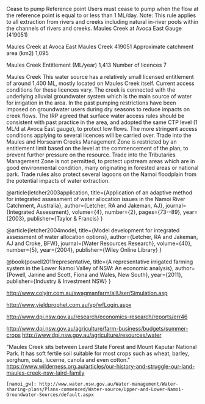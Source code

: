 Cease to pump
Reference point
Users must cease to pump when the flow at the reference point is equal to or
less than 1 ML/day.
Note: This rule applies to all extraction from rivers and creeks including natural
in-river pools within the channels of rivers and creeks.
Maules Creek at Avoca East Gauge (419051)

Maules Creek at Avoca East Maules Creek 
419051 
Approximate catchment area (km2) 1,095

Maules Creek
Entitlement (ML/year) 1,413
Number of licences 7

Maules Creek
This water source has a relatively small licensed entitlement of around 1,400 ML, mostly located on Maules Creek itself. Current access conditions for these licences vary. The creek is connected with the underlying alluvial groundwater system which is the main source of water for irrigation in the area. In the past pumping restrictions have been imposed on groundwater users during dry seasons to reduce impacts on creek flows. The IRP agreed that surface water access rules should be consistent with past practice in the area, and adopted the same CTP level (1 ML/d at Avoca East gauge), to protect low flows. The more stringent access conditions applying to several licences will be carried over. Trade into the Maules and Horsearm Creeks Management Zone is restricted by an entitlement limit based on the level at the commencement of the plan, to prevent further pressure on the resource. Trade into the Tributaries Management Zone is not permitted, to protect upstream areas which are in good environmental condition, many originating in forested areas or national park. Trade rules also protect several lagoons on the Namoi floodplain from the potential impacts of water extraction.


@article{letcher2003application,
  title={Application of an adaptive method for integrated assessment of water allocation issues in the Namoi River Catchment, Australia},
  author={Letcher, RA and Jakeman, AJ},
  journal={Integrated Assessment},
  volume={4},
  number={2},
  pages={73--89},
  year={2003},
  publisher={Taylor \& Francis}
}

@article{letcher2004model,
  title={Model development for integrated assessment of water allocation options},
  author={Letcher, RA and Jakeman, AJ and Croke, BFW},
  journal={Water Resources Research},
  volume={40},
  number={5},
  year={2004},
  publisher={Wiley Online Library}
}

@book{powell2011representative,
  title={A representative irrigated farming system in the Lower Namoi Valley of NSW: An economic analysis},
  author={Powell, Janine and Scott, Fiona and Wales, New South},
  year={2011},
  publisher={Industry \& Investment NSW}
}



http://www.colyirr.com.au/swagmanfarm/allUser/Simulation.asp

http://www.yieldprophet.com.au/yp/wfLogin.aspx



http://www.dpi.nsw.gov.au/research/economics-research/reports/err46

http://www.dpi.nsw.gov.au/agriculture/farm-business/budgets/summer-crops
http://www.dpi.nsw.gov.au/agriculture/resources/water

"Maules Creek sits between Leard State Forest and Mount Kaputar National Park. It has soft fertile soil suitable for most crops such as wheat, barley, sorghum, oats, lucerne, canola and even cotton."
https://www.wilderness.org.au/articles/our-history-and-struggle-our-land-maules-creek-nsw-laird-family


  [water_plans]: http://www.water.nsw.gov.au/Water-management/Water-sharing-plans/Plans-commenced/plans_commenced/default.aspx

  [namoi_unreg]: http://www.water.nsw.gov.au/Water-management/Water-sharing-plans/Plans-commenced/Water-source/Namoi-Unregulated-and-Alluvial

    [namoi_gw]: http://www.water.nsw.gov.au/Water-management/Water-sharing-plans/Plans-commenced/Water-source/Upper-and-Lower-Namoi-Groundwater-Sources/default.aspx